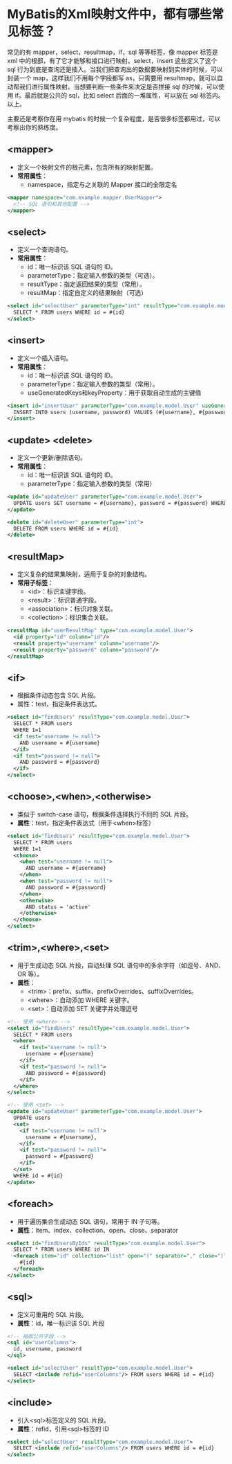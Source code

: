 # MyBatis的Xml映射文件中，都有哪些常见标签？

常见的有 mapper，select，resultmap，if，sql 等等标签，像 mapper 标签是 xml 中的根部，有了它才能够和接口进行映射。select，insert 这些定义了这个 sql 行为到底是查询还是插入。当我们把查询出的数据要映射到实体的时候，可以封装一个 map，这样我们不用每个字段都写 as，只需要用 resultmap，就可以自动帮我们进行属性映射。当想要判断一些条件来决定是否拼接 sql 的时候，可以使用 if。最后就是公共的 sql，比如 select 后面的一堆属性，可以放在 sql 标签内。以上。

主要还是考察你在用 mybatis 的时候一个复杂程度，是否很多标签都用过，可以考察出你的熟练度。

## \<mapper>

-   定义一个映射文件的根元素，包含所有的映射配置。
-   **常用属性**：
    -   namespace，指定与之关联的 Mapper 接口的全限定名

```xml
<mapper namespace="com.example.mapper.UserMapper">
  <!-- SQL 语句和其他配置 -->
</mapper>
```

## \<select>

-   定义一个查询语句。
-   **常用属性**：
    -   id：唯一标识该 SQL 语句的 ID。
    -   parameterType：指定输入参数的类型（可选）。
    -   resultType：指定返回结果的类型（常用）。
    -   resultMap：指定自定义的结果映射（可选）

```xml
<select id="selectUser" parameterType="int" resultType="com.example.model.User">
  SELECT * FROM users WHERE id = #{id}
</select>
```

## \<insert>

-   定义一个插入语句。
-   **常用属性**：
    -   id：唯一标识该 SQL 语句的 ID。
    -   parameterType：指定输入参数的类型（常用）。
    -   useGeneratedKeys和keyProperty：用于获取自动生成的主键值

```xml
<insert id="insertUser" parameterType="com.example.model.User" useGeneratedKeys="true" keyProperty="id">
  INSERT INTO users (username, password) VALUES (#{username}, #{password})
</insert>
```

## \<update> \<delete>

-   定义一个更新/删除语句。
-   **常用属性**：
    -   id：唯一标识该 SQL 语句的 ID。
    -   parameterType：指定输入参数的类型（常用）

```xml
<update id="updateUser" parameterType="com.example.model.User">
  UPDATE users SET username = #{username}, password = #{password} WHERE id = #{id}
</update>
```

```xml
<delete id="deleteUser" parameterType="int">
  DELETE FROM users WHERE id = #{id}
</delete>
```

## \<resultMap>

-   定义复杂的结果集映射，适用于复杂的对象结构。
-   **常用子标签**：
    -   \<id>：标识主键字段。
    -   \<result>：标识普通字段。
    -   \<association>：标识对象关联。
    -   \<collection>：标识集合关联。

```xml
<resultMap id="userResultMap" type="com.example.model.User">
  <id property="id" column="id"/>
  <result property="username" column="username"/>
  <result property="password" column="password"/>
</resultMap>
```

## \<if>

-   根据条件动态包含 SQL 片段。
-   属性：test，指定条件表达式。

```xml
<select id="findUsers" resultType="com.example.model.User">
  SELECT * FROM users
  WHERE 1=1
  <if test="username != null">
    AND username = #{username}
  </if>
  <if test="password != null">
    AND password = #{password}
  </if>
</select>
```

## \<choose>,\<when>,\<otherwise>

-   类似于 switch-case 语句，根据条件选择执行不同的 SQL 片段。
-   **属性**：test，指定条件表达式（用于\<when>标签）

```xml
<select id="findUsers" resultType="com.example.model.User">
  SELECT * FROM users
  WHERE 1=1
  <choose>
    <when test="username != null">
      AND username = #{username}
    </when>
    <when test="password != null">
      AND password = #{password}
    </when>
    <otherwise>
      AND status = 'active'
    </otherwise>
  </choose>
</select>
```

## \<trim>,\<where>,\<set>

-   用于生成动态 SQL 片段，自动处理 SQL 语句中的多余字符（如逗号、AND、OR 等）。
-   **属性**：
    -   \<trim>：prefix、suffix、prefixOverrides、suffixOverrides。
    -   \<where>：自动添加 WHERE 关键字。
    -   \<set>：自动添加 SET 关键字并处理逗号

```xml
<!-- 使用 <where> -->
<select id="findUsers" resultType="com.example.model.User">
  SELECT * FROM users
  <where>
    <if test="username != null">
      username = #{username}
    </if>
    <if test="password != null">
      AND password = #{password}
    </if>
  </where>
</select>

<!-- 使用 <set> -->
<update id="updateUser" parameterType="com.example.model.User">
  UPDATE users
  <set>
    <if test="username != null">
      username = #{username},
    </if>
    <if test="password != null">
      password = #{password}
    </if>
  </set>
  WHERE id = #{id}
</update>
```

## \<foreach>

-   用于遍历集合生成动态 SQL 语句，常用于 IN 子句等。
-   **属性**：item、index、collection、open、close、separator

```xml
<select id="findUsersByIds" resultType="com.example.model.User">
  SELECT * FROM users WHERE id IN
  <foreach item="id" collection="list" open="(" separator="," close=")">
    #{id}
  </foreach>
</select>
```

## \<sql>

-   定义可重用的 SQL 片段。
-   **属性**：id，唯一标识该 SQL 片段

```xml
<!-- 抽取公共字段 -->
<sql id="userColumns">
  id, username, password
</sql>

<select id="selectUser" resultType="com.example.model.User">
  SELECT <include refid="userColumns"/> FROM users WHERE id = #{id}
</select>
```

## \<include>

-   引入\<sql>标签定义的 SQL 片段。
-   **属性**：refid，引用\<sql>标签的 ID

```xml
<select id="selectUser" resultType="com.example.model.User">
  SELECT <include refid="userColumns"/> FROM users WHERE id = #{id}
</select>
```
